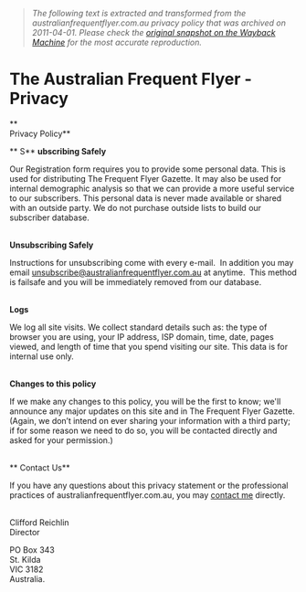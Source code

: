 > *The following text is extracted and transformed from the australianfrequentflyer.com.au privacy policy that was archived on 2011-04-01. Please check the [original snapshot on the Wayback Machine](https://web.archive.org/web/20110401015954id_/http%3A//www.australianfrequentflyer.com.au/vba_index.php%3Fpage%3Dprivacy) for the most accurate reproduction.*

# The Australian Frequent Flyer - Privacy

**     
Privacy Policy**

** S** **ubscribing Safely**

Our Registration form requires you to provide some personal data. This is used for distributing The Frequent Flyer Gazette. It may also be used for internal demographic analysis so that we can provide a more useful service to our subscribers. This personal data is never made available or shared with an outside party. We do not purchase outside lists to build our subscriber database.  
 

**Unsubscribing Safely**

Instructions for unsubscribing come with every e-mail.  In addition you may email [unsubscribe@australianfrequentflyer.com.au](mailto:unsubscribe@australianfrequentflyer.com.au) at anytime.  This method is failsafe and you will be immediately removed from our database.  
 

**Logs**

We log all site visits. We collect standard details such as: the type of browser you are using, your IP address, ISP domain, time, date, pages viewed, and length of time that you spend visiting our site. This data is for internal use only.  
 

**Changes to this policy**

If we make any changes to this policy, you will be the first to know; we'll announce any major updates on this site and in The Frequent Flyer Gazette. (Again, we don’t intend on ever sharing your information with a third party; if for some reason we need to do so, you will be contacted directly and asked for your permission.)  
 

** Contact Us**

If you have any questions about this privacy statement or the professional practices of australianfrequentflyer.com.au, you may [contact me](http://www.australianfrequentflyer.com.au/community/sendmessage.php) directly.  
 

Clifford Reichlin  
Director

PO Box 343  
St. Kilda  
VIC 3182  
Australia. 
